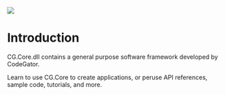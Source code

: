 <img src="~/images/codegator-334x158.png" />

# Introduction

CG.Core.dll contains a general purpose software framework developed by CodeGator. 

Learn to use CG.Core to create applications, or peruse API references, sample code, tutorials, and more.






